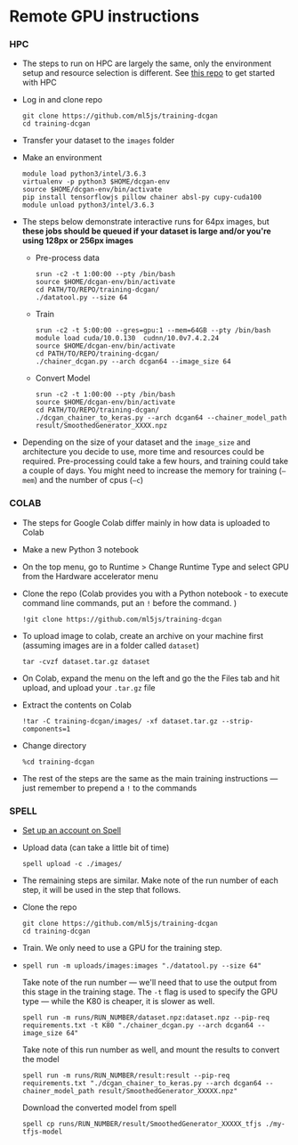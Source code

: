 # Remote GPU instructions

### HPC

* The steps to run on HPC are largely the same, only the environment setup and resource selection is different. See [this repo](https://github.com/cvalenzuela/hpc) to get started with HPC

* Log in and clone repo

  ```
  git clone https://github.com/ml5js/training-dcgan
  cd training-dcgan
  ```

* Transfer your dataset to the `images` folder

* Make an environment

  ```
  module load python3/intel/3.6.3
  virtualenv -p python3 $HOME/dcgan-env
  source $HOME/dcgan-env/bin/activate
  pip install tensorflowjs pillow chainer absl-py cupy-cuda100
  module unload python3/intel/3.6.3
  ```

* The steps below demonstrate interactive runs for 64px images, but **these jobs should be queued if your dataset is large and/or you're using 128px or 256px images**

  - Pre-process data

    ```
    srun -c2 -t 1:00:00 --pty /bin/bash 		
    source $HOME/dcgan-env/bin/activate
    cd PATH/TO/REPO/training-dcgan/
    ./datatool.py --size 64
    ```

  * Train

    ```
    srun -c2 -t 5:00:00 --gres=gpu:1 --mem=64GB --pty /bin/bash
    module load cuda/10.0.130  cudnn/10.0v7.4.2.24
    source $HOME/dcgan-env/bin/activate
    cd PATH/TO/REPO/training-dcgan/
    ./chainer_dcgan.py --arch dcgan64 --image_size 64
    ```

  * Convert Model

    ```
    srun -c2 -t 1:00:00 --pty /bin/bash 		
    source $HOME/dcgan-env/bin/activate
    cd PATH/TO/REPO/training-dcgan/
    ./dcgan_chainer_to_keras.py --arch dcgan64 --chainer_model_path result/SmoothedGenerator_XXXX.npz
    ```

* Depending on the size of your dataset and the `image_size` and architecture you decide to use, more time and resources could be required. Pre-processing could take a few hours, and training could take a couple of days. You might need to increase the memory for training (`—mem`) and the number of cpus (`—c`)



### COLAB

* The steps for Google Colab differ mainly in how data is uploaded to Colab

* Make a new Python 3 notebook

* On the top menu, go to Runtime > Change Runtime Type  and select GPU from the Hardware accelerator menu

* Clone the repo (Colab provides you with a Python notebook - to execute command line commands, put an `!` before the command. )

  ```
  !git clone https://github.com/ml5js/training-dcgan
  ```

* To upload image to colab, create an archive on your machine first (assuming images are in a folder called `dataset`)

  ```
  tar -cvzf dataset.tar.gz dataset
  ```

* On Colab, expand the menu on the left and go the the Files tab and hit upload, and upload your `.tar.gz` file

* Extract the contents on Colab

  ```
  !tar -C training-dcgan/images/ -xf dataset.tar.gz --strip-components=1
  ```

* Change directory

  ```
  %cd training-dcgan
  ```

* The rest of the steps are the same as the main training instructions — just remember to prepend a `!`  to the commands





### SPELL

* [Set up an account on Spell](https://spell.run/docs/quickstart)

* Upload data (can take a little bit of time)

  ```
  spell upload -c ./images/
  ```

* The remaining steps are similar. Make note of the run number of each step, it will be used in the step that follows.

* Clone the repo

  ```
  git clone https://github.com/ml5js/training-dcgan
  cd training-dcgan
  ```

* Train. We only need to use a GPU for the training step.

* ```
  spell run -m uploads/images:images "./datatool.py --size 64"       
  ```

  Take note of the run number — we'll need that to use the output from this stage in the training stage. The `-t` flag is used to specify the GPU type — while the K80 is cheaper, it is slower as well.

  ```
  spell run -m runs/RUN_NUMBER/dataset.npz:dataset.npz --pip-req requirements.txt -t K80 "./chainer_dcgan.py --arch dcgan64 --image_size 64"
  ```

  Take note of this run number as well, and mount the results to convert the model

  ```
  spell run -m runs/RUN_NUMBER/result:result --pip-req requirements.txt "./dcgan_chainer_to_keras.py --arch dcgan64 --chainer_model_path result/SmoothedGenerator_XXXXX.npz"
  ```

  Download the converted model from spell

  ```
  spell cp runs/RUN_NUMBER/result/SmoothedGenerator_XXXXX_tfjs ./my-tfjs-model
  ```

  
